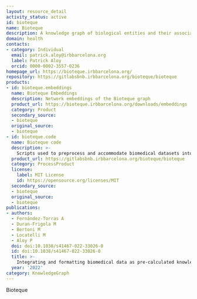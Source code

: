 ```yaml
---
layout: resource_detail
activity_status: active
id: bioteque
name: Bioteque
description: A knowledge graph of biological entities and their associations
domain: health
contacts:
- category: Individual
  email: patrick.aloy@irbbarcelona.org
  label: Patrick Aloy
  orcid: 0000-0002-3557-0236
homepage_url: https://bioteque.irbbarcelona.org/
repository: https://gitlabsbnb.irbbarcelona.org/bioteque/bioteque
products:
- id: bioteque.embeddings
  name: Bioteque Embeddings
  description: Network embeddings of the Bioteque graph
  product_url: https://bioteque.irbbarcelona.org/downloads/embeddings
  category: Product
  secondary_source:
  - bioteque
  original_source:
  - bioteque
- id: bioteque.code
  name: Bioteque code
  description: >-
    Scripts used to preprocess and accommodate biomedical datasets into the knowledge database behind the Bioteque repository.
  product_url: https://gitlabsbnb.irbbarcelona.org/bioteque/bioteque
  category: ProcessProduct
  license:
    label: MIT License
    id: https://opensource.org/licenses/MIT
  secondary_source:
  - bioteque
  original_source:
  - bioteque
publications:
- authors:
  - Fernández-Torras A
  - Duran-Frigola M
  - Bertoni M
  - Locatelli M
  - Aloy P
  doi: doi:10.1038/s41467-022-33026-0
  id: doi:10.1038/s41467-022-33026-0
  title: >-
    Integrating and formatting biomedical data as pre-calculated knowledge graph embeddings in the Bioteque
  year: '2022'
category: KnowledgeGraph
---
```


Bioteque

